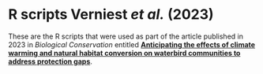 # R scripts Verniest *et al.* (2023)

These are the R scripts that were used as part of the article published in 2023 in *Biological Conservation* entitled [**Anticipating the effects of climate warming and natural habitat conversion on waterbird communities to address protection gaps**](https://doi.org/10.1016/j.biocon.2023.109939).
